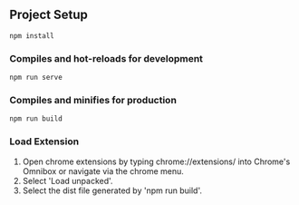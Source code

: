 ## Project Setup

```
npm install
```

### Compiles and hot-reloads for development

```
npm run serve
```

### Compiles and minifies for production

```
npm run build
```

### Load Extension

1. Open chrome extensions by typing chrome://extensions/ into Chrome's Omnibox or navigate via the chrome menu.
2. Select 'Load unpacked'.
3. Select the dist file generated by 'npm run build'.
